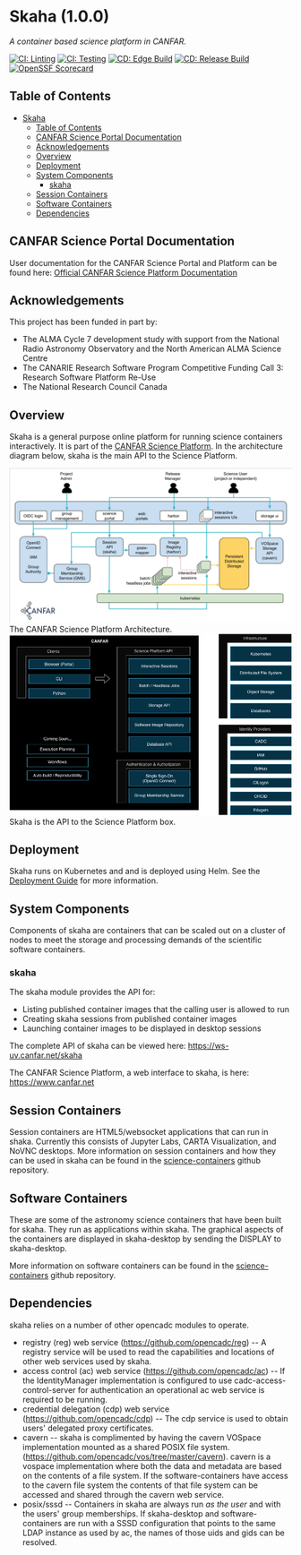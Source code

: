 # Skaha (1.0.0)

*A container based science platform in CANFAR.*

[![CI: Linting](https://github.com/opencadc/science-platform/actions/workflows/ci.linting.yml/badge.svg)](https://github.com/opencadc/science-platform/actions/workflows/ci.linting.yml)
[![CI: Testing](https://github.com/opencadc/science-platform/actions/workflows/ci.testing.yml/badge.svg)](https://github.com/opencadc/science-platform/actions/workflows/ci.testing.yml)
[![CD: Edge Build](https://github.com/opencadc/science-platform/actions/workflows/cd.edge.build.yml/badge.svg)](https://github.com/opencadc/science-platform/actions/workflows/cd.edge.build.yml)
[![CD: Release Build](https://github.com/opencadc/science-platform/actions/workflows/cd.release.build.yml/badge.svg)](https://github.com/opencadc/science-platform/actions/workflows/cd.release.build.yml)
[![OpenSSF Scorecard](https://api.scorecard.dev/projects/github.com/opencadc/science-platform/badge)](https://scorecard.dev/viewer/?uri=github.com/opencadc/science-platform)
## Table of Contents
- [Skaha](#skaha)
  - [Table of Contents](#table-of-contents)
  - [CANFAR Science Portal Documentation](#canfar-science-portal-documentation)
  - [Acknowledgements](#acknowledgements)
  - [Overview](#overview)
  - [Deployment](#deployment)
  - [System Components](#system-components)
    - [skaha](#skaha-1)
  - [Session Containers](#session-containers)
  - [Software Containers](#software-containers)
  - [Dependencies](#dependencies)

## CANFAR Science Portal Documentation

User documentation for the CANFAR Science Portal and Platform can be found here:  [Official CANFAR Science Platform Documentation](https://www.opencadc.org/science-containers/)

## Acknowledgements
This project has been funded in part by:
- The ALMA Cycle 7 development study with support from the National Radio Astronomy Observatory and the North American ALMA Science Centre
- The CANARIE Research Software Program Competitive Funding Call 3: Research Software Platform Re-Use
- The National Research Council Canada

## Overview

Skaha is a general purpose online platform for running science containers interactively.  It is part of the [CANFAR Science Platform](https://canfar.net).  In the architecture diagram below, skaha is the main API to the Science Platform.

![science-platform-architecture](docs/images/canfar-architecture-2024-04-08.png)
The CANFAR Science Platform Architecture.
![canfar-architecture](docs/images/canfar-architecture-1.0.png)
Skaha is the API to the Science Platform box.

## Deployment

Skaha runs on Kubernetes and and is deployed using Helm. See the [Deployment Guide](./deployment/helm/README.md) for more information.

## System Components

Components of skaha are containers that can be scaled out on a cluster of nodes to meet the storage and processing demands of the scientific software containers.

### skaha
The skaha module provides the API for:
- Listing published container images that the calling user is allowed to run
- Creating skaha sessions from published container images
- Launching container images to be displayed in desktop sessions

The complete API of skaha can be viewed here: https://ws-uv.canfar.net/skaha

The CANFAR Science Platform, a web interface to skaha, is here: https://www.canfar.net

## Session Containers

Session containers are HTML5/websocket applications that can run in shaka.  Currently this consists of Jupyter Labs, CARTA Visualization, and NoVNC desktops.  More information on session containers and how they can be used in skaha can be found in the [science-containers](https://github.com/opencadc/science-containers/blob/main/containers) github repository.

## Software Containers

These are some of the astronomy science containers that have been built for skaha.  They run as applications within skaha.  The graphical aspects of the containers are displayed in skaha-desktop by sending the DISPLAY to skaha-desktop.

More information on software containers can be found in the [science-containers](https://github.com/opencadc/science-containers/blob/main/containers) github repository.

## Dependencies

skaha relies on a number of other opencadc modules to operate.
* registry (reg) web service (https://github.com/opencadc/reg) -- A registry service will be used to read the capabilities and locations of other web services used by skaha.
* access control (ac) web service (https://github.com/opencadc/ac) -- If the IdentityManager implementation is configured to use cadc-access-control-server for authentication an operational ac web service is required to be running.
* credential delegation (cdp) web service (https://github.com/opencadc/cdp) -- The cdp service is used to obtain users' delegated proxy certificates.
* cavern -- skaha is complimented by having the cavern VOSpace implementation mounted as a shared POSIX file system.  (https://github.com/opencadc/vos/tree/master/cavern).  cavern is a vospace implementation where both the data and metadata are based on the contents of a file system.  If the software-containers have access to the cavern file system the contents of that file system can be accessed and shared through the cavern web service.
* posix/sssd -- Containers in skaha are always run _as the user_ and with the users' group memberships.  If skaha-desktop and software-containers are run with a SSSD configuration that points to the same LDAP instance as used by ac, the names of those uids and gids can be resolved.
